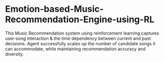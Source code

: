 # Emotion-based-Music-Recommendation-Engine-using-RL
This Music Recommendation system using reinforcement learning captures user‑song interaction &amp; the time dependency between current and past decisions. Agent successfully scales up the number of candidate songs it can accommodate, while maintaining recommendation accuracy and diversity.
